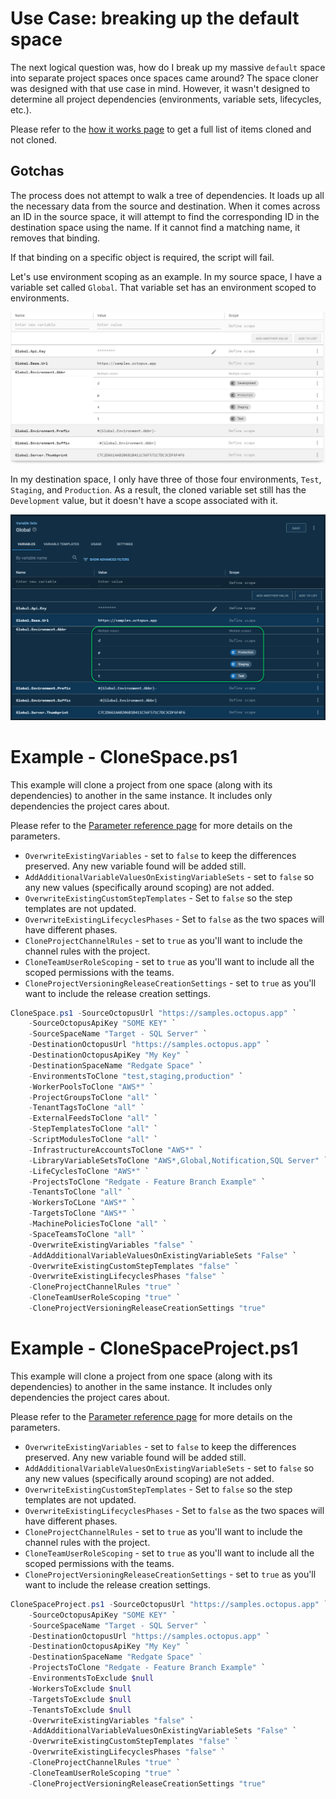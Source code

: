 # Use Case: breaking up the default space

The next logical question was, how do I break up my massive `default` space into separate project spaces once spaces came around?  The space cloner was designed with that use case in mind.  However, it wasn't designed to determine all project dependencies (environments, variable sets, lifecycles, etc.).

Please refer to the [how it works page](HowItWorks.md#what-will-it-clone) to get a full list of items cloned and not cloned.

## Gotchas
The process does not attempt to walk a tree of dependencies.  It loads up all the necessary data from the source and destination.  When it comes across an ID in the source space, it will attempt to find the corresponding ID in the destination space using the name.  If it cannot find a matching name, it removes that binding.  

If that binding on a specific object is required, the script will fail.  

Let's use environment scoping as an example.  In my source space, I have a variable set called `Global`.  That variable set has an environment scoped to environments.

![](../img/source-global-variables-environment-scoping.png)

In my destination space, I only have three of those four environments, `Test`, `Staging`, and `Production`.  As a result, the cloned variable set still has the `Development` value, but it doesn't have a scope associated with it.

![](../img/destination-global-variables-environment-scoping-missing-env.png)

# Example - CloneSpace.ps1
This example will clone a project from one space (along with its dependencies) to another in the same instance.  It includes only dependencies the project cares about.

Please refer to the [Parameter reference page](CloneSpaceParameterReference.md) for more details on the parameters.

- `OverwriteExistingVariables` - set to `false` to keep the differences preserved.  Any new variable found will be added still.
- `AddAdditionalVariableValuesOnExistingVariableSets` - set to `false` so any new values (specifically around scoping) are not added.  
- `OverwriteExistingCustomStepTemplates` - Set to `false` so the step templates are not updated. 
- `OverwriteExistingLifecyclesPhases` - Set to `false` as the two spaces will have different phases.
- `CloneProjectChannelRules` - set to `true` as you'll want to include the channel rules with the project.
- `CloneTeamUserRoleScoping` - set to `true` as you'll want to include all the scoped permissions with the teams.
- `CloneProjectVersioningReleaseCreationSettings` - set to `true` as you'll want to include the release creation settings.

```PowerShell
CloneSpace.ps1 -SourceOctopusUrl "https://samples.octopus.app" `
    -SourceOctopusApiKey "SOME KEY" `
    -SourceSpaceName "Target - SQL Server" `
    -DestinationOctopusUrl "https://samples.octopus.app" `
    -DestinationOctopusApiKey "My Key" `
    -DestinationSpaceName "Redgate Space" `
    -EnvironmentsToClone "test,staging,production" `
    -WorkerPoolsToClone "AWS*" `
    -ProjectGroupsToClone "all" `
    -TenantTagsToClone "all" `
    -ExternalFeedsToClone "all" `
    -StepTemplatesToClone "all" `
    -ScriptModulesToClone "all" `
    -InfrastructureAccountsToClone "AWS*" `
    -LibraryVariableSetsToClone "AWS*,Global,Notification,SQL Server" `
    -LifeCyclesToClone "AWS*" `
    -ProjectsToClone "Redgate - Feature Branch Example" `
    -TenantsToClone "all" `
    -WorkersToCLone "AWS*" `
    -TargetsToClone "AWS*" `
    -MachinePoliciesToClone "all" `
    -SpaceTeamsToClone "all" `
    -OverwriteExistingVariables "false" `
    -AddAdditionalVariableValuesOnExistingVariableSets "False" `
    -OverwriteExistingCustomStepTemplates "false" `
    -OverwriteExistingLifecyclesPhases "false" `
    -CloneProjectChannelRules "true" `
    -CloneTeamUserRoleScoping "true" `
    -CloneProjectVersioningReleaseCreationSettings "true"
```

# Example - CloneSpaceProject.ps1
This example will clone a project from one space (along with its dependencies) to another in the same instance.  It includes only dependencies the project cares about.

Please refer to the [Parameter reference page](CloneSpaceProjectParameterReference.md) for more details on the parameters.

- `OverwriteExistingVariables` - set to `false` to keep the differences preserved.  Any new variable found will be added still.
- `AddAdditionalVariableValuesOnExistingVariableSets` - set to `false` so any new values (specifically around scoping) are not added.  
- `OverwriteExistingCustomStepTemplates` - Set to `false` so the step templates are not updated. 
- `OverwriteExistingLifecyclesPhases` - Set to `false` as the two spaces will have different phases.
- `CloneProjectChannelRules` - set to `true` as you'll want to include the channel rules with the project.
- `CloneTeamUserRoleScoping` - set to `true` as you'll want to include all the scoped permissions with the teams.
- `CloneProjectVersioningReleaseCreationSettings` - set to `true` as you'll want to include the release creation settings.

```PowerShell
CloneSpaceProject.ps1 -SourceOctopusUrl "https://samples.octopus.app" `
    -SourceOctopusApiKey "SOME KEY" `
    -SourceSpaceName "Target - SQL Server" `
    -DestinationOctopusUrl "https://samples.octopus.app" `
    -DestinationOctopusApiKey "My Key" `
    -DestinationSpaceName "Redgate Space" `    
    -ProjectsToClone "Redgate - Feature Branch Example" `
    -EnvironmentsToExclude $null
    -WorkersToExclude $null
    -TargetsToExclude $null
    -TenantsToExclude $null
    -OverwriteExistingVariables "false" `
    -AddAdditionalVariableValuesOnExistingVariableSets "False" `
    -OverwriteExistingCustomStepTemplates "false" `
    -OverwriteExistingLifecyclesPhases "false" `
    -CloneProjectChannelRules "true" `
    -CloneTeamUserRoleScoping "true" `
    -CloneProjectVersioningReleaseCreationSettings "true"
```